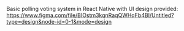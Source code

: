 Basic polling voting system in React Native with UI design provided: https://www.figma.com/file/BIOstm3kqnRaqQWHqFb4BI/Untitled?type=design&node-id=0-1&mode=design 
